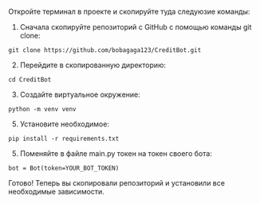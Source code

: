Откройте терминал в проекте и скопируйте туда следуюзие команды:

1. Сначала скопируйте репозиторий с GitHub с помощью команды git clone:

```git clone https://github.com/bobagaga123/CreditBot.git```

2. Перейдите в скопированную директорию:

```cd CreditBot```

3. Создайте виртуальное окружение:
   
```python -m venv venv```

5. Установите необходимое:

```pip install -r requirements.txt```

5. Поменяйте в файле main.py токен на токен своего бота:

```bot = Bot(token=YOUR_BOT_TOKEN)```

Готово! Теперь вы скопировали репозиторий и установили все необходимые зависимости.
